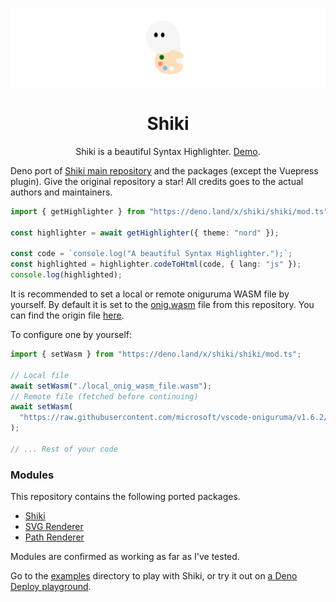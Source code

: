 <div align="center">

![](../assets/readme_image.png)

# Shiki

Shiki is a beautiful Syntax Highlighter. [Demo](http://shiki.matsu.io).

</div>

Deno port of [Shiki main repository](https://github.com/shikijs/shiki) and the
packages (except the Vuepress plugin). Give the original repository a star! All
credits goes to the actual authors and maintainers.

```ts
import { getHighlighter } from "https://deno.land/x/shiki/shiki/mod.ts";

const highlighter = await getHighlighter({ theme: "nord" });

const code = `console.log("A beautiful Syntax Highlighter.");`;
const highlighted = highlighter.codeToHtml(code, { lang: "js" });
console.log(highlighted);
```

It is recommended to set a local or remote oniguruma WASM file by yourself. By
default it is set to the [onig.wasm](../assets/onig.wasm) file from this
repository. You can find the origin file
[here](https://github.com/microsoft/vscode-oniguruma/blob/v1.6.2/out/onig.wasm).

To configure one by yourself:

```ts
import { setWasm } from "https://deno.land/x/shiki/shiki/mod.ts";

// Local file
await setWasm("./local_onig_wasm_file.wasm");
// Remote file (fetched before continuing)
await setWasm(
  "https://raw.githubusercontent.com/microsoft/vscode-oniguruma/v1.6.2/out/onig.wasm",
);

// ... Rest of your code
```

### Modules

This repository contains the following ported packages.

- [Shiki](../shiki)
- [SVG Renderer](../renderer/svg)
- [Path Renderer](../renderer/path)

Modules are confirmed as working as far as I've tested.

Go to the [examples](../examples/) directory to play with Shiki, or try it out on
[a Deno Deploy playground](https://dash.deno.com/playground/shiki-pg).
